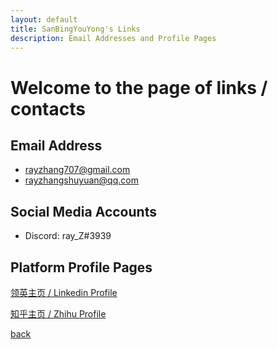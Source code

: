 ```yaml
---
layout: default
title: SanBingYouYong's Links
description: Email Addresses and Profile Pages
---
```


# Welcome to the page of links / contacts

## Email Address

*   rayzhang707@gmail.com
*   rayzhangshuyuan@qq.com

## Social Media Accounts

*   Discord: ray_Z#3939

## Platform Profile Pages

[领英主页 / Linkedin Profile](https://www.linkedin.com/in/shuyuan-zhang-ray707/)

[知乎主页 / Zhihu Profile](https://www.zhihu.com/people/san-bing-you-yong-86)

[back](./)
